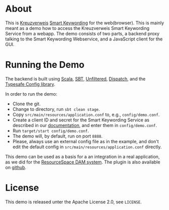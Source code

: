 About
=====

This is [Kreuzverweis](http://kreuzverweis.com) [Smart
Keywording](http://kreuzverweis.com/smart-keywording/) for the web(browser).
This is mainly meant as a demo how to access the Kreuzverweis Smart Keywording
Service from a webapp. The demo consists of two parts, a backend proxy talking
to the Smart Keywording Webservice, and a JavaScript client for the GUI.

Running the Demo
================

The backend is built using [Scala](http://scala-lang.org),
[SBT](https://github.com/harrah/xsbt),
[Unfiltered](http://unfiltered.databinder.net/Unfiltered.html),
[Dispatch](http://dispatch.databinder.net/Dispatch.html), and the [Typesafe
Config library](https://github.com/typesafehub/config).

In order to run the demo:

* Clone the git.
* Change to directory, run `sbt clean stage`.
* Copy `src/main/resources/application.conf` to, e.g., `config/demo.conf`.
* Create a client ID and secret for the Smart Keywording Service as described in our [documentation](https://redmine.kreuzverweis.com/projects/kaas/wiki/Wiki), and enter them in `config/demo.conf`.
* Run `target/start config/demo.conf`.
* The demo will, by default, run on port `8888`.
* Please, always use an external config file as in the example, and don't edit the default config in `src/main/resources/application.conf` directly.

This demo can be used as a basis for a an integration in a real application, as we did for the [ResourceSpace DAM system](http://www.resourcespace.org/). The plugin is also available on [github](https://github.com/kreuzverweis/smartkeywording_rs).

License
=======

This demo is released unter the Apache License 2.0, see `LICENSE`.

